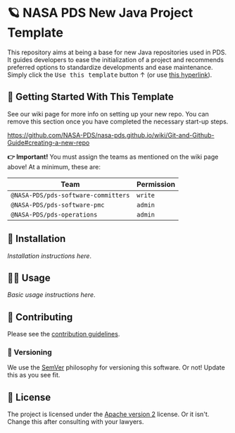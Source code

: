 # 🪐 NASA PDS New Java Project Template

This repository aims at being a base for new Java repositories used in PDS. It guides developers to ease the initialization of a project and recommends preferred options to standardize developments and ease maintenance. Simply click the <kbd>Use this template</kbd> button ↑ (or use [this hyperlink](https://github.com/NASA-PDS/pds-template-repo-java/generate)).

## 🏃 Getting Started With This Template

See our wiki page for more info on setting up your new repo. You can remove this section once you have completed the necessary start-up steps.

https://github.com/NASA-PDS/nasa-pds.github.io/wiki/Git-and-Github-Guide#creating-a-new-repo

**👉 Important!** You must assign the teams as mentioned on the wiki page above! At a minimum, these are:

| Team                                | Permission |
| ----------------------------------- | ---------- |
| `@NASA-PDS/pds-software-committers` | `write`    |
| `@NASA-PDS/pds-software-pmc`        | `admin`    |
| `@NASA-PDS/pds-operations`          | `admin`    |


## 📀 Installation


_Installation instructions here_.


## 💁‍♀️ Usage

_Basic usage instructions here_.


## 👥 Contributing

Please see the [contribution guidelines](.github/contributing.md).


### 🔢 Versioning

We use the [SemVer](https://semver.org/) philosophy for versioning this software. Or not! Update this as you see fit.


## 📃 License

The project is licensed under the [Apache version 2](LICENSE.md) license. Or it isn't. Change this after consulting with your lawyers.

